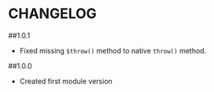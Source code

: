 CHANGELOG
=========
##1.0.1
* Fixed missing `$throw()` method to native `throw()` method.

##1.0.0
* Created first module version
